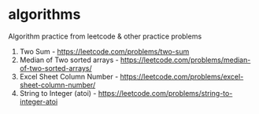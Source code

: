 # algorithms
Algorithm practice from leetcode &amp; other practice problems
1. Two Sum - https://leetcode.com/problems/two-sum
2. Median of Two sorted arrays - https://leetcode.com/problems/median-of-two-sorted-arrays/
3. Excel Sheet Column Number - https://leetcode.com/problems/excel-sheet-column-number/
4. String to Integer (atoi) - https://leetcode.com/problems/string-to-integer-atoi
